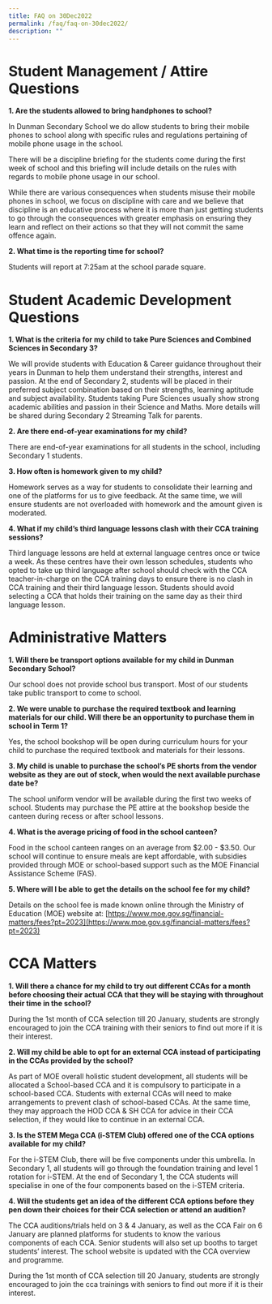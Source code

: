 ```yaml
---
title: FAQ on 30Dec2022
permalink: /faq/faq-on-30dec2022/
description: ""
---
```

# Student Management / Attire Questions

**1. Are the students allowed to bring handphones to school?**

In Dunman Secondary School we do allow students to bring their mobile phones to school along with specific rules and regulations pertaining of mobile phone usage in the school. 

There will be a discipline briefing for the students come during the first week of school and this briefing will include details on the rules with regards to mobile phone usage in our school. 

While there are various consequences when students misuse their mobile phones in school, we focus on discipline with care and we believe that discipline is an educative process where it is more than just getting students to go through the consequences with greater emphasis on ensuring they learn and reflect on their actions so that they will not commit the same offence again.

**2. What time is the reporting time for school?**

Students will report at 7:25am at the school parade square.

# Student Academic Development Questions

**1. What is the criteria for my child to take Pure Sciences and Combined Sciences in Secondary 3?**

We will provide students with Education & Career guidance throughout their years in Dunman to help them understand their strengths, interest and passion. At the end of Secondary 2, students will be placed in their preferred subject combination based on their strengths, learning aptitude and subject availability. Students taking Pure Sciences usually show strong academic abilities and passion in their Science and Maths. More details will be shared during Secondary 2 Streaming Talk for parents.

**2. Are there end-of-year examinations for my child?**

There are end-of-year examinations for all students in the school, including Secondary 1 students.

**3. How often is homework given to my child?**

Homework serves as a way for students to consolidate their learning and one of the platforms for us to give feedback. At the same time, we will ensure students are not overloaded with homework and the amount given is moderated.

**4. What if my child’s third language lessons clash with their CCA training sessions?**

Third language lessons are held at external language centres once or twice a week. As these centres have their own lesson schedules, students who opted to take up third language after school should check with the CCA teacher-in-charge on the CCA training days to ensure there is no clash in CCA training and their third language lesson. Students should avoid selecting a CCA that holds their training on the same day as their third language lesson.

# Administrative Matters

**1. Will there be transport options available for my child in Dunman Secondary School?**

Our school does not provide school bus transport. Most of our students take public transport to come to school.

**2. We were unable to purchase the required textbook and learning materials for our child. Will there be an opportunity to purchase them in school in Term 1?**

Yes, the school bookshop will be open during curriculum hours for your child to purchase the required textbook and materials for their lessons.

**3. My child is unable to purchase the school’s PE shorts from the vendor website as they are out of stock, when would the next available purchase date be?**

The school uniform vendor will be available during the first two weeks of school. Students may purchase the PE attire at the bookshop beside the canteen during recess or after school lessons.

**4. What is the average pricing of food in the school canteen?**

Food in the school canteen ranges on an average from $2.00 - $3.50. Our school will continue to ensure meals are kept affordable, with subsidies provided through MOE or school-based support such as the MOE Financial Assistance Scheme (FAS).

**5. Where will I be able to get the details on the school fee for my child?**

Details on the school fee is made known online through the Ministry of Education (MOE) website at: [https://www.moe.gov.sg/financial-matters/fees?pt=2023](https://www.moe.gov.sg/financial-matters/fees?pt=2023)

# CCA Matters

**1. Will there a chance for my child to try out different CCAs for a month before choosing their actual CCA that they will be staying with throughout their time in the school?**

During the 1st month of CCA selection till 20 January, students are strongly encouraged to join the CCA training with their seniors to find out more if it is their interest.

**2. Will my child be able to opt for an external CCA instead of participating in the CCAs provided by the school?**

As part of MOE overall holistic student development, all students will be allocated a School-based CCA and it is compulsory to participate in a school-based CCA. Students with external CCAs will need to make arrangements to prevent clash of school-based CCAs. At the same time, they may approach the HOD CCA & SH CCA for advice in their CCA selection, if they would like to continue in an external CCA.

**3. Is the STEM Mega CCA (i-STEM Club) offered one of the CCA options available for my child?**

For the i-STEM Club, there will be five components under this umbrella. In Secondary 1, all students will go through the foundation training and level 1 rotation for i-STEM. At the end of Secondary 1, the CCA students will specialise in one of the four components based on the i-STEM criteria.

**4. Will the students get an idea of the different CCA options before they pen down their choices for their CCA selection or attend an audition?**

The CCA auditions/trials held on 3 & 4 January, as well as the CCA Fair on 6 January are planned platforms for students to know the various components of each CCA. Senior students will also set up booths to target students’ interest. The school website is updated with the CCA overview and programme. 

During the 1st month of CCA selection till 20 January, students are strongly encouraged to join the cca trainings with seniors to find out more if it is their interest.